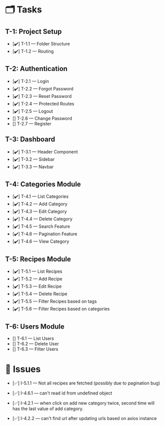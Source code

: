 # 🗂️ Tasks

## T-1: Project Setup

-   [✔️] T-1.1 — Folder Structure
-   [✔️] T-1.2 — Routing

## T-2: Authentication

<!-- todo -->

-   [✔️] T-2.1 — Login
-   [✔️] T-2.2 — Forgot Password
-   [✔️] T-2.3 — Reset Password
-   [✔️] T-2.4 — Protected Routes
-   [✔️] T-2.5 — Logout
-   [] T-2.6 — Change Password
-   [] T-2.7 — Register

## T-3: Dashboard

-   [✔️] T-3.1 — Header Component
-   [✔️] T-3.2 — Sidebar
-   [✔️] T-3.3 — Navbar

## T-4: Categories Module

-   [✔️] T-4.1 — List Categories
-   [✔️] T-4.2 — Add Category
-   [✔️] T-4.3 — Edit Category
-   [✔️] T-4.4 — Delete Category
-   [✔️] T-4.5 — Search Feature
-   [✔️] T-4.6 — Pagination Feature
-   [✔️] T-4.6 — View Category

## T-5: Recipes Module

<!-- todo -->

-   [✔️] T-5.1 — List Recipes
-   [✔️] T-5.2 — Add Recipe
-   [✔️] T-5.3 — Edit Recipe
-   [✔️] T-5.4 — Delete Recipe
-   [✔️] T-5.5 — Filter Recipes based on tags
-   [✔️] T-5.6 — Filter Recipes based on categories

## T-6: Users Module

<!-- todo -->

-   [] T-6.1 — List Users
-   [] T-6.2 — Delete User
-   [] T-6.3 — Filter Users

# 🐛 Issues

-   [✅] I-5.1.1 — Not all recipes are fetched (possibly due to pagination bug)

-   [✅] I-4.6.1 — can't read id from undefined object
-   [✅] I-4.2.1 — when click on add new category twice, second time will has the last value of add category.
-   [✅] I-4.2.2 — can't find url after updating urls based on axios instance
